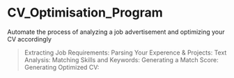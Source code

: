 # CV_Optimisation_Program
Automate the process of analyzing a job advertisement and optimizing your CV accordingly

> Extracting Job Requirements:
> Parsing Your Experence & Projects:
> Text Analysis:
> Matching Skills and Keywords:
> Generating a Match Score:
> Generating Optimized CV:


